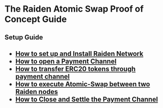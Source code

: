 <h1> The Raiden Atomic Swap Proof of Concept Guide </h1>

<h2> Setup Guide <h2>

* [How to set up and Install Raiden Network](https://github.com/dopetard/Raiden-Test/blob/master/INSTALLATION.md)
* [How to open a Payment Channel](https://github.com/dopetard/Raiden-ERC20-Atomic-Swap-POC-/blob/master/OpenChannel.md)
* [How to transfer ERC20 tokens through payment channel](https://github.com/dopetard/Raiden-ERC20-Atomic-Swap-POC-/blob/master/TransferTokens.md)
* [How to execute Atomic-Swap between two Raiden nodes](https://github.com/dopetard/Raiden-ERC20-Atomic-Swap-POC-/blob/master/AtomicSwap.md)
* [How to Close and Settle the Payment Channel](https://github.com/dopetard/Raiden-ERC20-Atomic-Swap-POC-/blob/master/SettleChannel.md)
